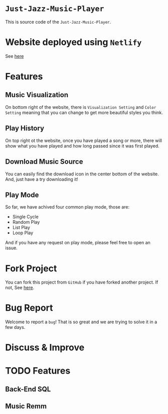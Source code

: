 # `Just-Jazz-Music-Player`

This is source code of the `Just-Jazz-Music-Player`.
# Website deployed using `Netlify`

See [here]()

# Features

## Music Visualization

On  bottom right of the website, there is `Visualization Setting` and `Color Setting` meaning that you can change to get more beautiful styles you think.

## Play History

On top right ot the website, once you have played a song or more, there will show what you have played and how long passed since it was first played.

## Download Music Source

You can easily find the download icon in the center bottom of the website. And, just have a try downloading it!

## Play Mode

So far, we have achived four common play mode, those are:

* Single Cycle
* Random Play
* List Play
* Loop Play

And if you have any request on play mode, please feel free to open an issue.

# Fork Project

You can fork this project from `GitHub` if you have forked another project. If not, See [here](https://docs.github.com/en/get-started/quickstart/fork-a-repo).

# Bug Report

Welcome to report a `bug`! That is so great and we are trying to solve it in a few days.

# Discuss & Improve

# TODO Features

## Back-End SQL

## Music Remm


